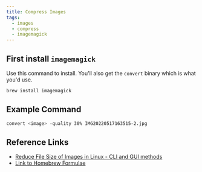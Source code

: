 ```yaml
---
title: Compress Images
tags: 
  - images
  - compress
  - imagemagick
---
```


## First install `imagemagick`
Use this command to install. You'll also get the `convert` binary which is what you'd use.
```bash
brew install imagemagick
```

## Example Command
```sh
convert <image> -quality 30% IMG20220517163515-2.jpg
```

## Reference Links
- [Reduce File Size of Images in Linux - CLI and GUI methods
](https://www.digitalocean.com/community/tutorials/reduce-file-size-of-images-linux)
- [Link to Homebrew Formulae](https://formulae.brew.sh/formula/imagemagick)
